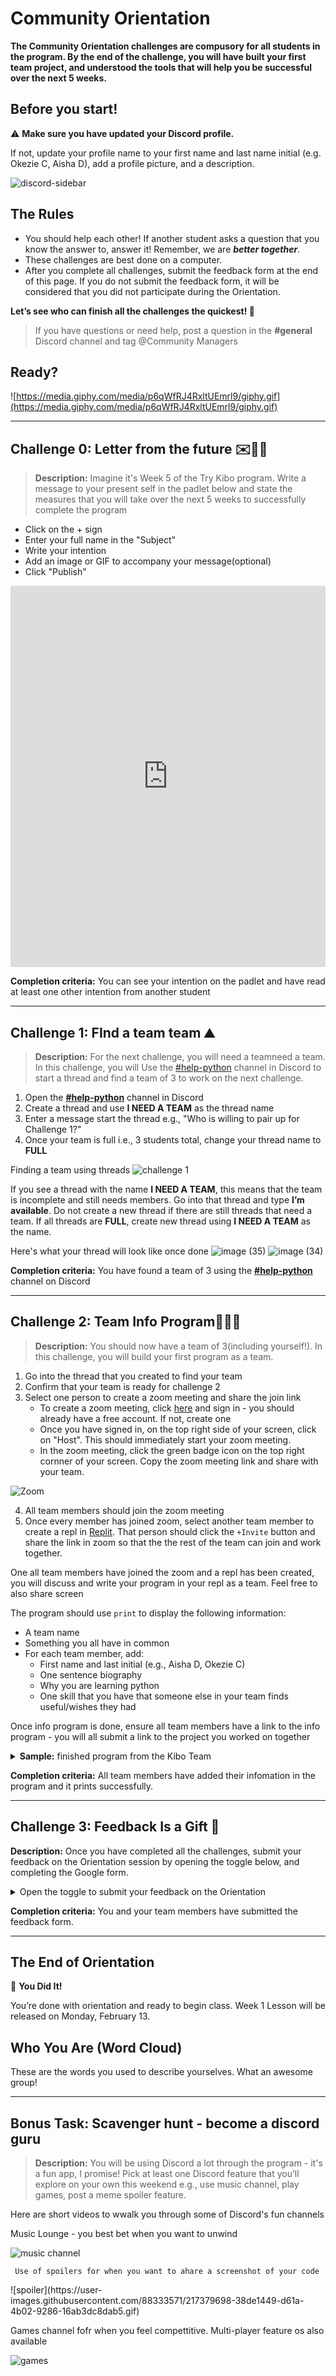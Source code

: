 # Community Orientation

**The Community Orientation challenges are compusory for all students in the program. By the end of the challenge, you will have built your first team project, and understood the tools that will help you be successful over the next 5 weeks.**

## Before you start!

<aside>

⚠️ **Make sure you have updated your Discord profile.**

If not, update your profile name to your first name and last name initial (e.g. Okezie C, Aisha D), add a profile picture, and a description.

![discord-sidebar](https://user-images.githubusercontent.com/3818920/177379432-e2997c28-f0e8-4687-9d9b-4f4cdca0aa72.png)

</aside>

## The Rules

- You should help each other! If another student asks a question that you know the answer to, answer it! Remember, we are **_better together_**.
- These challenges are best done on a computer.
- After you complete all challenges, submit the feedback form at the end of this page. If you do not submit the feedback form, it will be considered that you did not participate during the Orientation.

**Let’s see who can finish all the challenges the quickest! 🏁**

> If you have questions or need help, post a question in the **#general** Discord channel and tag @Community Managers

## Ready?

![https://media.giphy.com/media/p6qWfRJ4RxltUEmrl9/giphy.gif](https://media.giphy.com/media/p6qWfRJ4RxltUEmrl9/giphy.gif)

---

## Challenge 0: Letter from the future ✉️✍🏾


> **Description:** Imagine it's Week 5 of the Try Kibo program. Write a message to your present self in the padlet below and state the measures that you will take over the next 5 weeks  to successfully complete the program

>
- Click on the + sign
- Enter your full name in the "Subject"
- Write your intention
- Add an image or GIF to accompany your message(optional)
- Click "Publish"

<div style="border:1px solid rgba(0,0,0,0.1);border-radius:2px;box-sizing:border-box;overflow:hidden;position:relative;width:100%;background:#F4F4F4"><iframe src="https://padlet.com/embed/6hgur4kb7795zx3a" frameborder="0" allow="camera;microphone;geolocation" style="width:100%;height:608px;display:block;padding:0;margin:0"></iframe></div>

**Completion criteria:** You can see your intention on the padlet and have read at least one other intention from another student

---

## Challenge 1: FInd a team team ⛰️

> **Description:** For the next challenge, you will need a teamneed a team. In this challenge, you will Use the [#help-python](https://discord.com/channels/866676763450933258/928692856426729493) channel in Discord to start a thread and find a team of 3 to work on the next challenge.


1. Open the **[#help-python](https://discord.com/channels/866676763450933258/928692856426729493)** channel in Discord
2. Create a thread and use **I NEED A TEAM** as the thread name
3. Enter a message start the thread e.g., "Who is willing to pair up for Challenge 1?"
4. Once your team is full i.e., 3 students total, change your thread name to **FULL**

<aside>

Finding a team using threads
     ![challenge 1](https://user-images.githubusercontent.com/88333571/217384174-c830fcdb-9062-436a-be72-79dce3672b26.gif)

</aside>


If you see a thread with the name **I NEED A TEAM**, this means that the team is incomplete and still needs members. Go into that thread and type **I’m available**. Do not create a new thread if there are still threads that need a team. If all threads are **FULL**, create new thread using **I NEED A TEAM** as the name.

Here's what your thread will look like once done
![image (35)](https://user-images.githubusercontent.com/88333571/217384447-9c85874b-4f71-4c3d-a73d-ed9b4fd496bd.png)
![image (34)](https://user-images.githubusercontent.com/88333571/217384539-7069dc89-734a-4c8a-81eb-6ed8bd23b0a4.png)


**Completion criteria:** You have found a team of 3 using the **[#help-python](https://discord.com/channels/866676763450933258/928692856426729493)** channel on Discord

---

## Challenge 2: Team Info Program👩🏾‍💻

> **Description:** You should now have a team of 3(including yourself!). In this challenge, you will build your first program as a team.

1. Go into the thread that you created to find your team
2. Confirm that your team is ready for challenge 2
3. Select one person to create a zoom meeting and share the join link
     - To create a zoom meeting, click [here](https://zoom.us/signin#/login) and sign in - you should already have a free account. If not, create one
     - Once you have signed in, on the top right side of your screen, click on "Host". This should immediately start your zoom meeting.
     - In the zoom meeting, click the green badge icon on the top right cornner of your screen. Copy the zoom meeting link and share with your team.

![Zoom](https://user-images.githubusercontent.com/88333571/217377755-856ecbc3-c915-476d-b157-116803ed86f5.gif)

4. All team members should join the zoom meeting
5. Once every member has joined zoom, select another team member to create a repl in [Replit](https://replit.com/). That person should click the `+Invite` button and share the link in zoom so that the the rest of the team can join and work together.

One all team members have joined the zoom and a repl has been created, you will discuss and write your program in your repl as a team. Feel free to also share screen

The program should use `print` to display the following information:

- A team name
- Something you all have in common
- For each team member, add:
  - First name and last initial (e.g., Aisha D, Okezie C)
  - One sentence biography
  - Why you are learning python
  - One skill that you have that someone else in your team finds useful/wishes they had

Once info program is done, ensure all team members have a link to the info program - you will all submit a link to the project you worked on together

<details>
<summary><strong>Sample:</strong> finished program from the Kibo Team</summary>

  [https://replit.com/@kibocurriculum/Kibo-Orientation-Team-Info-Example#main.py](https://replit.com/@kibocurriculum/Kibo-Orientation-Team-Info-Example#main.py)

</details>

**Completion criteria:** All team members have added their infomation in the program and it prints successfully. 

---


## Challenge 3: Feedback Is a Gift 🎁

**Description:** Once you have completed all the challenges, submit your feedback on the Orientation session by opening the toggle below, and completing the Google form.

<details>
  <summary>Open the toggle to submit your feedback on the Orientation</summary>
    <div style="width:100%;height:500px;"><iframe src="https://docs.google.com/forms/d/e/1FAIpQLSf62wTSH93vntqrOzuj9W5G9yVyp-N9yZstaKdmH4yNsmvF6g/viewform?embedded=true" frameborder="0" sandbox="allow-scripts allow-popups allow-top-navigation-by-user-activation allow-forms allow-same-origin" allowfullscreen="" style="width: 100%; height: 100%; border-radius: 1px; pointer-events: auto; background-color: white;"></iframe></div>
</details>



**Completion criteria:** You and your team members have submitted the feedback form.

---

## The End of Orientation

<aside>

🥳 **You Did It!**

</aside>

You’re done with orientation and ready to begin class. Week 1 Lesson will be released on Monday, February 13.

## Who You Are (Word Cloud)

These are the words you used to describe yourselves. What an awesome group!



---

## Bonus Task: Scavenger hunt - become a discord guru

> **Description:** You will be using Discord a lot through the program - it's a fun app, I promise! Pick at least one Discord feature that you’ll explore on your own this weekend e.g., use music channel, play games, post a meme spoiler feature.

Here are short videos to wwalk you through some of Discord's fun channels
<aside>
     
 Music Lounge - you best bet when you want to unwind
     
</aside>

![music channel](https://user-images.githubusercontent.com/88333571/217375724-288f6fd7-d13e-4cc6-a972-bd304f930e14.gif)



<aside>

     Use of spoilers for when you want to ahare a screenshot of your code
     
</aside>
![spoiler](https://user-images.githubusercontent.com/88333571/217379698-38de1449-d61a-4b02-9286-16ab3dc8dab5.gif)



<aside>
     
Games channel fofr when you feel compettitive. Multi-player feature os also available
     
</aside>

![games](https://user-images.githubusercontent.com/88333571/217383364-8db29ae9-223d-466f-bf58-e4929b5bc940.gif)

